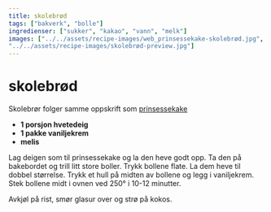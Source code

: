```yaml
---
title: skolebrød
tags: ["bakverk", "bolle"]
ingredienser: ["sukker", "kakao", "vann", "melk"]
images: ["../../assets/recipe-images/web_prinsessekake-skolebrød.jpg",
"../../assets/recipe-images/skolebrød-preview.jpg"]
---
```


# skolebrød

Skolebrør folger samme oppskrift som [prinsessekake](./prinsessekake)

- **1 porsjon hvetedeig**
- **1 pakke vaniljekrem**
- **melis**

Lag deigen som til prinsessekake og la den heve godt opp. Ta den på bakebordet og trill litt store boller. Trykk bollene flate. La dem heve til dobbel størrelse. Trykk et hull på midten av bollene og legg i vaniljekrem. Stek bollene midt i ovnen ved 250° i 10-12 minutter.

Avkjøl på rist, smør glasur over og strø på kokos.
